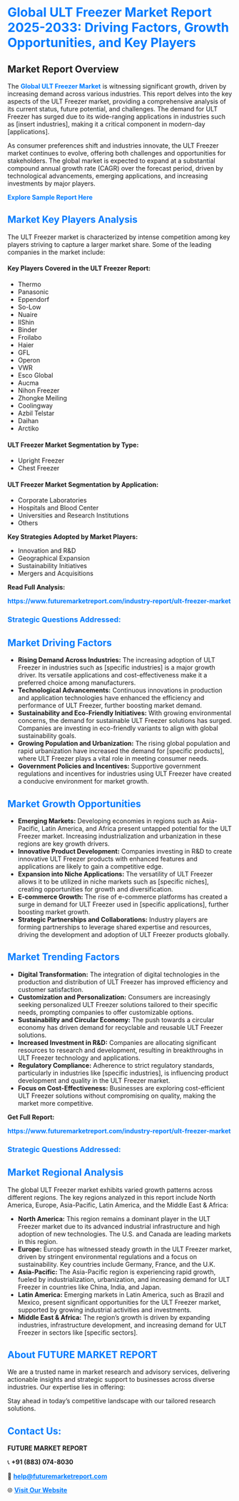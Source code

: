 <h1 style="color: #007BFF;">Global ULT Freezer Market Report 2025-2033: Driving Factors, Growth Opportunities, and Key Players</h1>

<section id="overview">
<h2>Market Report Overview</h2>
<p>The <a href="https://www.futuremarketreport.com/industry-report/ult-freezer-market" style="color: #007BFF; text-decoration: none;"><strong>Global ULT Freezer Market</strong></a> is witnessing significant growth, driven by increasing demand across various industries. This report delves into the key aspects of the ULT Freezer market, providing a comprehensive analysis of its current status, future potential, and challenges. The demand for ULT Freezer has surged due to its wide-ranging applications in industries such as [insert industries], making it a critical component in modern-day [applications].</p>
<p>As consumer preferences shift and industries innovate, the ULT Freezer market continues to evolve, offering both challenges and opportunities for stakeholders. The global market is expected to expand at a substantial compound annual growth rate (CAGR) over the forecast period, driven by technological advancements, emerging applications, and increasing investments by major players.</p>
</section>

<section id="overview">
<p><a href="https://www.futuremarketreport.com/request-sample/reportId=42860" style="color: #007BFF; text-decoration: none;"><strong>Explore Sample Report Here</strong></a></p>
</section>

<section id="key-players">
<h2 style="color: #007BFF;">Market Key Players Analysis</h2>
<p>The ULT Freezer market is characterized by intense competition among key players striving to capture a larger market share. Some of the leading companies in the market include:</p>
<h4>Key Players Covered in the ULT Freezer Report:</h4>
<ul><li>Thermo</li><li>Panasonic</li><li>Eppendorf</li><li>So-Low</li><li>Nuaire</li><li>IlShin</li><li>Binder</li><li>Froilabo</li><li>Haier</li><li>GFL</li><li>Operon</li><li>VWR</li><li>Esco Global</li><li>Aucma</li><li>Nihon Freezer</li><li>Zhongke Meiling</li><li>Coolingway</li><li>Azbil Telstar</li><li>Daihan</li><li>Arctiko</li></ul>
<h4>ULT Freezer Market Segmentation by Type:</h4>
<ul><li>Upright Freezer</li><li>Chest Freezer</li></ul>

<h4>ULT Freezer Market Segmentation by Application:</h4>
<ul><li>Corporate Laboratories</li><li>Hospitals and Blood Center</li><li>Universities and Research Institutions</li><li>Others</li></ul>
<p><strong>Key Strategies Adopted by Market Players:</strong></p>
<ul>
<li>Innovation and R&D</li>
<li>Geographical Expansion</li>
<li>Sustainability Initiatives</li>
<li>Mergers and Acquisitions</li>
</ul>
</section>

<section>
<p><strong>Read Full Analysis: </strong></p><a href="https://www.futuremarketreport.com/industry-report/ult-freezer-market" style="color: #007BFF; text-decoration: none;"><strong>https://www.futuremarketreport.com/industry-report/ult-freezer-market</strong></a>
<h3 style="color: #007BFF;">Strategic Questions Addressed:</h3>
</section>

<section id="driving-factors">
<h2 style="color: #007BFF;">Market Driving Factors</h2>
<ul>
<li><strong>Rising Demand Across Industries:</strong> The increasing adoption of ULT Freezer in industries such as [specific industries] is a major growth driver. Its versatile applications and cost-effectiveness make it a preferred choice among manufacturers.</li>
<li><strong>Technological Advancements:</strong> Continuous innovations in production and application technologies have enhanced the efficiency and performance of ULT Freezer, further boosting market demand.</li>
<li><strong>Sustainability and Eco-Friendly Initiatives:</strong> With growing environmental concerns, the demand for sustainable ULT Freezer solutions has surged. Companies are investing in eco-friendly variants to align with global sustainability goals.</li>
<li><strong>Growing Population and Urbanization:</strong> The rising global population and rapid urbanization have increased the demand for [specific products], where ULT Freezer plays a vital role in meeting consumer needs.</li>
<li><strong>Government Policies and Incentives:</strong> Supportive government regulations and incentives for industries using ULT Freezer have created a conducive environment for market growth.</li>
</ul>
</section>

<section id="growth-opportunities">
<h2 style="color: #007BFF;">Market Growth Opportunities</h2>
<ul>
<li><strong>Emerging Markets:</strong> Developing economies in regions such as Asia-Pacific, Latin America, and Africa present untapped potential for the ULT Freezer market. Increasing industrialization and urbanization in these regions are key growth drivers.</li>
<li><strong>Innovative Product Development:</strong> Companies investing in R&D to create innovative ULT Freezer products with enhanced features and applications are likely to gain a competitive edge.</li>
<li><strong>Expansion into Niche Applications:</strong> The versatility of ULT Freezer allows it to be utilized in niche markets such as [specific niches], creating opportunities for growth and diversification.</li>
<li><strong>E-commerce Growth:</strong> The rise of e-commerce platforms has created a surge in demand for ULT Freezer used in [specific applications], further boosting market growth.</li>
<li><strong>Strategic Partnerships and Collaborations:</strong> Industry players are forming partnerships to leverage shared expertise and resources, driving the development and adoption of ULT Freezer products globally.</li>
</ul>
</section>

<section id="trending-factors">
<h2 style="color: #007BFF;">Market Trending Factors</h2>
<ul>
<li><strong>Digital Transformation:</strong> The integration of digital technologies in the production and distribution of ULT Freezer has improved efficiency and customer satisfaction.</li>
<li><strong>Customization and Personalization:</strong> Consumers are increasingly seeking personalized ULT Freezer solutions tailored to their specific needs, prompting companies to offer customizable options.</li>
<li><strong>Sustainability and Circular Economy:</strong> The push towards a circular economy has driven demand for recyclable and reusable ULT Freezer solutions.</li>
<li><strong>Increased Investment in R&D:</strong> Companies are allocating significant resources to research and development, resulting in breakthroughs in ULT Freezer technology and applications.</li>
<li><strong>Regulatory Compliance:</strong> Adherence to strict regulatory standards, particularly in industries like [specific industries], is influencing product development and quality in the ULT Freezer market.</li>
<li><strong>Focus on Cost-Effectiveness:</strong> Businesses are exploring cost-efficient ULT Freezer solutions without compromising on quality, making the market more competitive.</li>
</ul>
</section>

<section>
<p><strong>Get Full Report: </strong></p><a href="https://www.futuremarketreport.com/industry-report/ult-freezer-market" style="color: #007BFF; text-decoration: none;"><strong>https://www.futuremarketreport.com/industry-report/ult-freezer-market</strong></a>
<h3 style="color: #007BFF;">Strategic Questions Addressed:</h3>
</section>


<section id="regional-analysis">
<h2 style="color: #007BFF;">Market Regional Analysis</h2>
<p>The global ULT Freezer market exhibits varied growth patterns across different regions. The key regions analyzed in this report include North America, Europe, Asia-Pacific, Latin America, and the Middle East & Africa:</p>
<ul>
<li><strong>North America:</strong> This region remains a dominant player in the ULT Freezer market due to its advanced industrial infrastructure and high adoption of new technologies. The U.S. and Canada are leading markets in this region.</li>
<li><strong>Europe:</strong> Europe has witnessed steady growth in the ULT Freezer market, driven by stringent environmental regulations and a focus on sustainability. Key countries include Germany, France, and the U.K.</li>
<li><strong>Asia-Pacific:</strong> The Asia-Pacific region is experiencing rapid growth, fueled by industrialization, urbanization, and increasing demand for ULT Freezer in countries like China, India, and Japan.</li>
<li><strong>Latin America:</strong> Emerging markets in Latin America, such as Brazil and Mexico, present significant opportunities for the ULT Freezer market, supported by growing industrial activities and investments.</li>
<li><strong>Middle East & Africa:</strong> The region’s growth is driven by expanding industries, infrastructure development, and increasing demand for ULT Freezer in sectors like [specific sectors].</li>
</ul>
</section>

<footer>
<h2 style="color: #007BFF;">About FUTURE MARKET REPORT</h2>
<p>We are a trusted name in market research and advisory services, delivering actionable insights and strategic support to businesses across diverse industries. Our expertise lies in offering:</p>

<p>Stay ahead in today’s competitive landscape with our tailored research solutions.</p>

<h2 style="color: #007BFF;">Contact Us:</h2>
<p><strong>FUTURE MARKET REPORT</strong></p>
<p>📞 <strong>+91 (883) 074-8030</strong></p>
<p>📧 <strong><a href="mailto:help@futuremarketreport.com" style="color: #007BFF;">help@futuremarketreport.com</a></strong></p>
<p>🌐 <strong><a href="https://www.futuremarketreport.com/" style="color: #007BFF;">Visit Our Website</a></strong></p>
</footer>